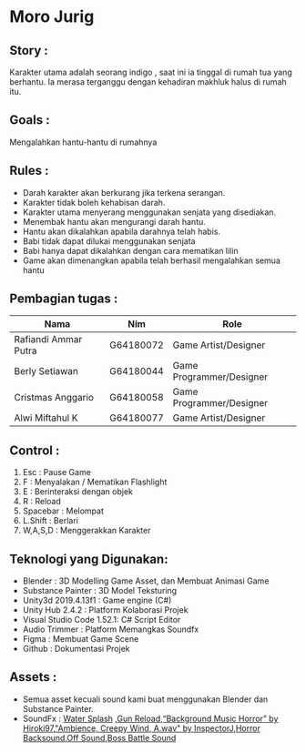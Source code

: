 # Moro Jurig 

## Story : 
Karakter utama adalah seorang indigo , saat ini ia tinggal di rumah tua yang berhantu. Ia merasa terganggu dengan kehadiran makhluk halus di rumah itu.

## Goals : 
Mengalahkan hantu-hantu di rumahnya

## Rules : 
- Darah karakter akan berkurang jika terkena serangan.
- Karakter tidak boleh kehabisan darah.
- Karakter utama menyerang menggunakan senjata yang disediakan.
- Menembak hantu akan mengurangi darah hantu.
- Hantu akan dikalahkan apabila darahnya telah habis.
- Babi tidak dapat dilukai menggunakan senjata 
- Babi hanya dapat dikalahkan dengan cara mematikan lilin
- Game akan dimenangkan apabila telah berhasil mengalahkan semua hantu

## Pembagian tugas :

|Nama|Nim|Role|
|---|---|---|
|Rafiandi Ammar Putra|G64180072|Game Artist/Designer|
|Berly Setiawan|G64180044|Game Programmer/Designer|
|Cristmas Anggario|G64180058|Game Programmer/Designer|
|Alwi Miftahul K|G64180077|Game Artist/Designer|

## Control :
1. Esc : Pause Game
2. F : Menyalakan / Mematikan Flashlight 
3. E : Berinteraksi dengan objek
4. R : Reload 
5. Spacebar : Melompat
6. L.Shift : Berlari
7. W,A,S,D : Menggerakkan Karakter

## Teknologi yang Digunakan:
- Blender : 3D Modelling Game Asset, dan Membuat Animasi Game 
- Substance Painter : 3D Model Teksturing
- Unity3d 2019.4.13f1 : Game engine (C#)
- Unity Hub 2.4.2 : Platform Kolaborasi Projek
- Visual Studio Code 1.52.1: C# Script Editor
- Audio Trimmer : Platform Memangkas Soundfx
- Figma : Membuat Game Scene
- Github : Dokumentasi Projek

## Assets :
- Semua asset kecuali sound kami buat menggunakan Blender dan Substance Painter.
- SoundFx : [Water Splash](https://www.youtube.com/watch?v=O1eU0oSACck&list=PLv6VwSX9sjmcMaakyY2UNDhng88EhDIz5&index=10) ,[Gun Reload](https://www.youtube.com/watch?v=xmxof0mQI_Y),[“Background Music Horror” by Hiroki97](https://freesound.org/),["Ambience, Creepy Wind, A.wav" by InspectorJ](https://freesound.org/),[Horror Backsound](https://www.soundeffect.eu.org/2020/07/download-background-music-horror-sound.html),[Off Sound](https://www.youtube.com/watch?v=HoBa2SyvtpE),[Boss Battle Sound](https://www.youtube.com/watch?v=DjTT_eCVYE8)

